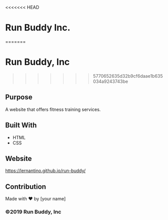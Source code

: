 <<<<<<< HEAD
# Run Buddy Inc.
=======
# Run Buddy, Inc
>>>>>>> 5770652635d32b9cf6daae1b635034a9243743be

## Purpose
A website that offers fitness training services. 

## Built With
* HTML
* CSS

## Website
https://lernantino.github.io/run-buddy/

## Contribution
Made with ❤️ by [your name]

### ©️2019 Run Buddy, Inc 
